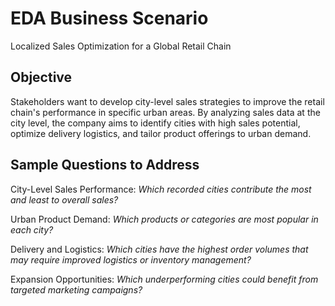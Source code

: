 # EDA Business Scenario 
Localized Sales Optimization for a Global Retail Chain

## Objective
Stakeholders want to develop city-level sales strategies to improve the retail chain's performance in specific urban areas. By analyzing sales data at the city level, the company aims to identify cities with high sales potential, optimize delivery logistics, and tailor product offerings to urban demand.

## Sample Questions to Address
City-Level Sales Performance:
*Which recorded cities contribute the most and least to overall sales?*

Urban Product Demand: 
*Which products or categories are most popular in each city?*

Delivery and Logistics: 
*Which cities have the highest order volumes that may require improved logistics or inventory management?*

Expansion Opportunities: 
*Which underperforming cities could benefit from targeted marketing campaigns?*
